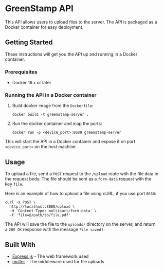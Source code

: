 # GreenStamp API
This API allows users to upload files to the server. The API is packaged as a Docker container for easy deployment.

## Getting Started
These instructions will get you the API up and running in a Docker container.

### Prerequisites
 - Docker 19.x or later

### Running the API in a Docker container
1. Build docker image from the `Dockerfile`:
    ```
    docker build -t greenstamp-server .
    ```
2. Run the docker container and map the ports:
    ```
    docker run -p <device_port>:8080 greenstamp-server
    ```

This will start the API in a Docker container and expose it on port `<device_port>` on the host machine.

## Usage

To upload a file, send a `POST` request to the `/upload` route with the file data in the request body. The file should be sent as a `form-data` request with the key `file`.

Here is an example of how to upload a file using cURL, if you use port `8080`:
```
curl -X POST \
  http://localhost:8080/upload \
  -H 'Content-Type: multipart/form-data' \
  -F 'file=@/path/to/file.pdf'
```
The API will save the file to the `uploads/` directory on the server, and return a `200 OK` response with the message `File saved!`.

## Built With

- [Express.js](https://expressjs.com/) - The web framework used
- [multer](https://www.npmjs.com/package/multer) - The middleware used for file uploads

